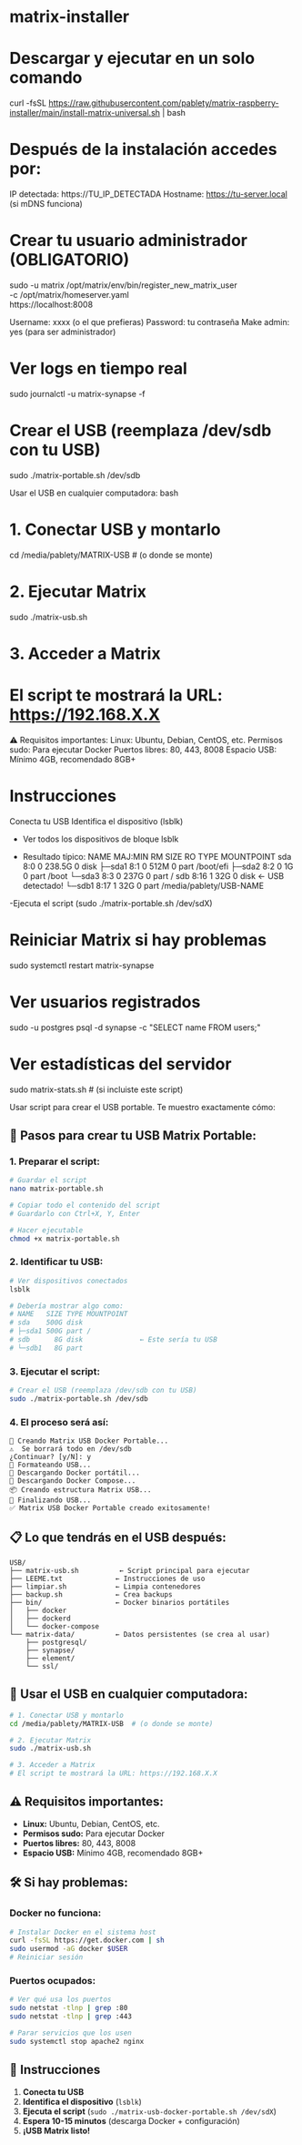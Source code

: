 # matrix-installer
# Descargar y ejecutar en un solo comando
curl -fsSL https://raw.githubusercontent.com/pablety/matrix-raspberry-installer/main/install-matrix-universal.sh | bash
# Después de la instalación accedes por:
IP detectada: https://TU_IP_DETECTADA
Hostname: https://tu-server.local (si mDNS funciona)
# Crear tu usuario administrador (OBLIGATORIO)
sudo -u matrix /opt/matrix/env/bin/register_new_matrix_user \
    -c /opt/matrix/homeserver.yaml \
    https://localhost:8008

Username: xxxx (o el que prefieras)
Password: tu contraseña
Make admin: yes (para ser administrador)

# Ver logs en tiempo real
sudo journalctl -u matrix-synapse -f

# Crear el USB (reemplaza /dev/sdb con tu USB)
sudo ./matrix-portable.sh /dev/sdb

Usar el USB en cualquier computadora:
bash
# 1. Conectar USB y montarlo
cd /media/pablety/MATRIX-USB  # (o donde se monte)

# 2. Ejecutar Matrix
sudo ./matrix-usb.sh

# 3. Acceder a Matrix
# El script te mostrará la URL: https://192.168.X.X

⚠️ Requisitos importantes:
Linux: Ubuntu, Debian, CentOS, etc.
Permisos sudo: Para ejecutar Docker
Puertos libres: 80, 443, 8008
Espacio USB: Mínimo 4GB, recomendado 8GB+

# Instrucciones
Conecta tu USB
Identifica el dispositivo (lsblk)
- Ver todos los dispositivos de bloque
lsblk

- Resultado típico:
NAME   MAJ:MIN RM   SIZE RO TYPE MOUNTPOINT
sda      8:0    0 238.5G  0 disk 
├─sda1   8:1    0   512M  0 part /boot/efi
├─sda2   8:2    0     1G  0 part /boot
└─sda3   8:3    0   237G  0 part /
sdb      8:16   1    32G  0 disk           ← USB detectado!
└─sdb1   8:17   1    32G  0 part /media/pablety/USB-NAME


-Ejecuta el script (sudo ./matrix-portable.sh /dev/sdX)



# Reiniciar Matrix si hay problemas
sudo systemctl restart matrix-synapse

# Ver usuarios registrados
sudo -u postgres psql -d synapse -c "SELECT name FROM users;"

# Ver estadísticas del servidor
sudo matrix-stats.sh  # (si incluiste este script)


Usar script para crear el USB portable. Te muestro exactamente cómo:

## 🚀 Pasos para crear tu USB Matrix Portable:

### 1. **Preparar el script:**
```bash
# Guardar el script
nano matrix-portable.sh

# Copiar todo el contenido del script
# Guardarlo con Ctrl+X, Y, Enter

# Hacer ejecutable
chmod +x matrix-portable.sh
```

### 2. **Identificar tu USB:**
```bash
# Ver dispositivos conectados
lsblk

# Debería mostrar algo como:
# NAME   SIZE TYPE MOUNTPOINT
# sda    500G disk 
# ├─sda1 500G part /
# sdb      8G disk              ← Este sería tu USB
# └─sdb1   8G part 
```

### 3. **Ejecutar el script:**
```bash
# Crear el USB (reemplaza /dev/sdb con tu USB)
sudo ./matrix-portable.sh /dev/sdb
```

### 4. **El proceso será así:**
```
🔧 Creando Matrix USB Docker Portable...
⚠️  Se borrará todo en /dev/sdb
¿Continuar? [y/N]: y
💾 Formateando USB...
🐳 Descargando Docker portátil...
🔧 Descargando Docker Compose...
📦 Creando estructura Matrix USB...
🔧 Finalizando USB...
✅ Matrix USB Docker Portable creado exitosamente!
```

## 📋 Lo que tendrás en el USB después:

```
USB/
├── matrix-usb.sh          ← Script principal para ejecutar
├── LEEME.txt             ← Instrucciones de uso
├── limpiar.sh            ← Limpia contenedores
├── backup.sh             ← Crea backups
├── bin/                  ← Docker binarios portátiles
│   ├── docker
│   ├── dockerd
│   └── docker-compose
└── matrix-data/          ← Datos persistentes (se crea al usar)
    ├── postgresql/
    ├── synapse/
    ├── element/
    └── ssl/
```

## 🔌 Usar el USB en cualquier computadora:

```bash
# 1. Conectar USB y montarlo
cd /media/pablety/MATRIX-USB  # (o donde se monte)

# 2. Ejecutar Matrix
sudo ./matrix-usb.sh

# 3. Acceder a Matrix
# El script te mostrará la URL: https://192.168.X.X
```

## ⚠️ Requisitos importantes:

- **Linux:** Ubuntu, Debian, CentOS, etc.
- **Permisos sudo:** Para ejecutar Docker
- **Puertos libres:** 80, 443, 8008
- **Espacio USB:** Mínimo 4GB, recomendado 8GB+

## 🛠️ Si hay problemas:

### Docker no funciona:
```bash
# Instalar Docker en el sistema host
curl -fsSL https://get.docker.com | sh
sudo usermod -aG docker $USER
# Reiniciar sesión
```

### Puertos ocupados:
```bash
# Ver qué usa los puertos
sudo netstat -tlnp | grep :80
sudo netstat -tlnp | grep :443

# Parar servicios que los usen
sudo systemctl stop apache2 nginx
```

## 🎯 **Instrucciones**

1. **Conecta tu USB**
2. **Identifica el dispositivo** (`lsblk`)
3. **Ejecuta el script** (`sudo ./matrix-usb-docker-portable.sh /dev/sdX`)
4. **Espera 10-15 minutos** (descarga Docker + configuración)
5. **¡USB Matrix listo!**

